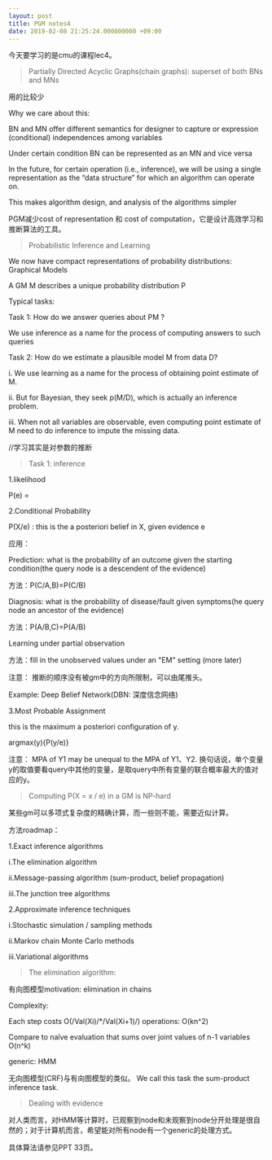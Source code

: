 ```yaml
---
layout: post
title: PGM notes4 
date: 2019-02-08 21:25:24.000000000 +09:00
---
```


今天要学习的是cmu的课程lec4。

> Partially Directed Acyclic Graphs(chain graphs): superset of both BNs and MNs

用的比较少

Why we care about this:

BN and MN offer different semantics for designer to capture or expression
(conditional) independences among variables

Under certain condition BN can be represented as an MN and vice versa

In the future, for certain operation (i.e., inference), we will be using a single representation as the “data structure” for which an algorithm can operate on.

This makes algorithm design, and analysis of the algorithms simpler

PGM减少cost of representation 和 cost of computation，它是设计高效学习和推断算法的工具。

> Probabilistic Inference and Learning

We now have compact representations of probability distributions: Graphical Models

A GM M describes a unique probability distribution P 

Typical tasks:

Task 1: How do we answer queries about PM ?

We use inference as a name for the process of computing answers to such queries

Task 2: How do we estimate a plausible model M from data D?

i. We use learning as a name for the process of obtaining point estimate of M.

ii. But for Bayesian, they seek p(M/D), which is actually an inference problem.

iii. When not all variables are observable, even computing point estimate of M need to do inference to impute the missing data.

//学习其实是对参数的推断

> Task 1: inference 

1.likelihood    

P(e) = 

2.Conditional Probability

P(X/e) :  this is the a posteriori belief in X, given evidence e

应用：

Prediction: what is the probability of an outcome given the starting
condition(the query node is a descendent of the evidence)

方法：P(C/A,B)=P(C/B)

Diagnosis: what is the probability of disease/fault given symptoms(he query node an ancestor of the evidence)

方法：P(A/B,C)=P(A/B)

Learning under partial observation

方法：fill in the unobserved values under an "EM" setting (more later)

注意： 推断的顺序没有被gm中的方向所限制，可以由尾推头。

Example: Deep Belief Network(DBN: 深度信念网络)

3.Most Probable Assignment

this is the maximum a posteriori configuration of y.

argmax(y){P(y/e)}

注意： MPA of Y1  may be unequal to the MPA of Y1、Y2. 换句话说，单个变量y的取值要看query中其他的变量，是取query中所有变量的联合概率最大的值对应的y。

> Computing P(X = x / e) in a GM is NP-hard

某些gm可以多项式复杂度的精确计算，而一些则不能，需要近似计算。


方法roadmap：

1.Exact inference algorithms

i.The elimination algorithm

ii.Message-passing algorithm (sum-product, belief propagation)

iii.The junction tree algorithms

2.Approximate inference techniques

i.Stochastic simulation / sampling methods

ii.Markov chain Monte Carlo methods

iii.Variational algorithms


> The elimination algorithm: 

有向图模型motivation: elimination in chains

Complexity:

Each step costs O(/Val(Xi)/*/Val(Xi+1)/) operations: O(kn^2)

Compare to naïve evaluation that sums over joint values of n-1 variables O(n^k)

generic: HMM

无向图模型(CRF)与有向图模型的类似。  We call this task the sum-product inference task.

> Dealing with evidence

对人类而言，对HMM等计算时，已观察到node和未观察到node分开处理是很自然的；对于计算机而言，希望能对所有node有一个generic的处理方式。

 具体算法请参见PPT 33页。

 
 














